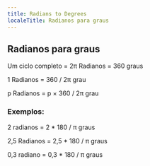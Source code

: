 ```yaml
---
title: Radians to Degrees
localeTitle: Radianos para graus
---
```

## Radianos para graus

Um ciclo completo = 2π Radianos = 360 graus

1 Radianos = 360 / 2π grau

p Radianos = p × 360 / 2π grau

### Exemplos:

2 radianos = 2 \* 180 / π graus

2,5 Radianos = 2,5 \* 180 / π graus

0,3 radiano = 0,3 \* 180 / π graus